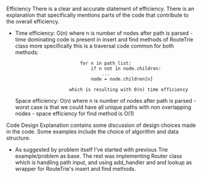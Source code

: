 Efficiency
There is a clear and accurate statement of efficiency. There is an explanation that specifically mentions parts of the code that contribute to the overall efficiency.

- Time efficiency: O(n) where n is number of nodes after path is parsed 
                        - time dominating code is present in insert and find methods of RouteTrie class
                          more specifically this is a traversal code common for both methods:

                              for n in path_list:
                                  if n not in node.children:
                                      ...
                                  node = node.children[n]

                          which is resulting with O(n) time efficiency

  Space efficiency: O(n) where n is number of nodes after path is parsed
                         - worst case is that we could have all unique paths with non overlapping nodes
                         - space efficiency for find method is O(1)

Code Design
Explanation contains some discussion of design choices made in the code. Some examples include the choice of algorithm and data structure.

- As suggested by problem itself I've started with previous Trie example/problem as base. The rest was implementing Router class which is handling path input, and using add_handler and and lookup as wrapper for RouteTrie's insert and find methods. 
